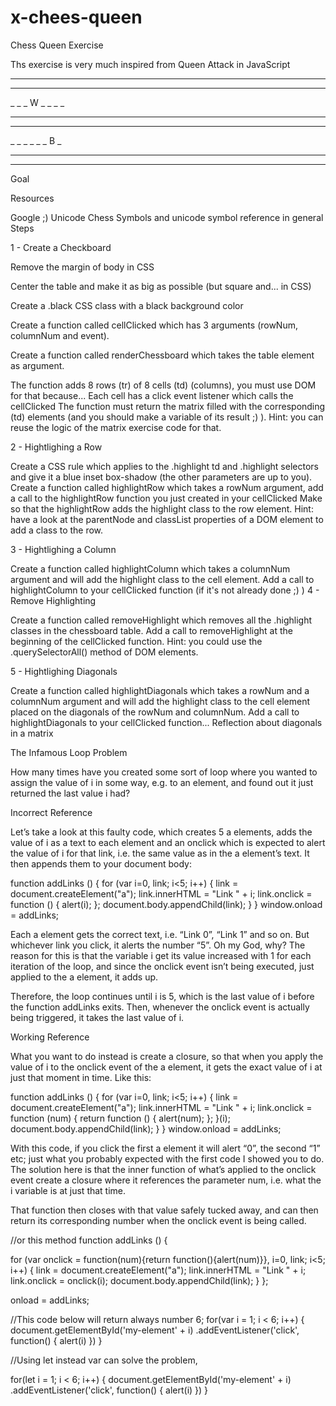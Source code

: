 # x-chees-queen

Chess Queen Exercise

Ths exercise is very much inspired from Queen Attack in JavaScript

_ _ _ _ _ _ _ _
_ _ _ _ _ _ _ _
_ _ _ W _ _ _ _
_ _ _ _ _ _ _ _
_ _ _ _ _ _ _ _
_ _ _ _ _ _ B _
_ _ _ _ _ _ _ _
_ _ _ _ _ _ _ _

Goal

Resources

Google ;)
Unicode Chess Symbols and unicode symbol reference in general
Steps

1 - Create a Checkboard

Remove the margin of body in CSS

Center the table and make it as big as possible (but square and... in CSS)

Create a .black CSS class with a black background color

Create a function called cellClicked which has 3 arguments (rowNum, columnNum and event).

Create a function called renderChessboard which takes the table element as argument.

The function adds 8 rows (tr) of 8 cells (td) (columns), you must use DOM for that because...
Each cell has a click event listener which calls the cellClicked
The function must return the matrix filled with the corresponding (td) elements (and you should make a variable of its result ;) ).
Hint: you can reuse the logic of the matrix exercise code for that.

2 - Hightlighing a Row

Create a CSS rule which applies to the .highlight td and .highlight selectors and give it a blue inset box-shadow (the other parameters are up to you).
Create a function called highlightRow which takes a rowNum argument, add a call to the highlightRow function you just created in your cellClicked
Make so that the highlightRow adds the highlight class to the row element.
Hint: have a look at the parentNode and classList properties of a DOM element to add a class to the row.

3 - Hightlighing a Column

Create a function called highlightColumn which takes a columnNum argument and will add the highlight class to the cell element.
Add a call to highlightColumn to your cellClicked function (if it's not already done ;) )
4 - Remove Highlighting

Create a function called removeHighlight which removes all the .highlight classes in the chessboard table.
Add a call to removeHighlight at the beginning of the cellClicked function.
Hint: you could use the .querySelectorAll() method of DOM elements.

5 - Hightlighing Diagonals

Create a function called highlightDiagonals which takes a rowNum and a columnNum argument and will add the highlight class to the cell element placed on the diagonals of the rowNum and columnNum.
Add a call to highlightDiagonals to your cellClicked function...
Reflection about diagonals in a matrix


The Infamous Loop Problem

How many times have you created some sort of loop where you wanted to assign the value of i in some way, e.g. to an element, and found out it just returned the last value i had?

Incorrect Reference

Let’s take a look at this faulty code, which creates 5 a elements, adds the value of i as a text to each element and an onclick which is expected to alert the value of i for that link, i.e. the same value as in the a element’s text. It then appends them to your document body:

function addLinks () {
for (var i=0, link; i<5; i++) {
link = document.createElement("a");
link.innerHTML = "Link " + i;
link.onclick = function () {
alert(i);
};
document.body.appendChild(link);
}
}
window.onload = addLinks;

Each a element gets the correct text, i.e. “Link 0”, “Link 1” and so on. But whichever link you click, it alerts the number “5”. Oh my God, why? The reason for this is that the variable i get its value increased with 1 for each iteration of the loop, and since the onclick event isn’t being executed, just applied to the a element, it adds up.

Therefore, the loop continues until i is 5, which is the last value of i before the function addLinks exits. Then, whenever the onclick event is actually being triggered, it takes the last value of i.

Working Reference

What you want to do instead is create a closure, so that when you apply the value of i to the onclick event of the a element, it gets the exact value of i at just that moment in time. Like this:

function addLinks () {
for (var i=0, link; i<5; i++) {
link = document.createElement("a");
link.innerHTML = "Link " + i;
link.onclick = function (num) {
return function () {
alert(num);
};
}(i);
document.body.appendChild(link);
}
}
window.onload = addLinks;

With this code, if you click the first a element it will alert “0”, the second “1” etc; just what you probably expected with the first code I showed you to do. The solution here is that the inner function of what’s applied to the onclick event create a closure where it references the parameter num, i.e. what the i variable is at just that time.

That function then closes with that value safely tucked away, and can then return its corresponding number when the onclick event is being called.


//or this method
function addLinks () {

for (var onclick = function(num){return function(){alert(num)}}, i=0, link; i<5; i++) {
link = document.createElement("a");
link.innerHTML = "Link " + i;
link.onclick = onclick(i);
document.body.appendChild(link);
}
};

onload = addLinks;

//This code below will return always number 6;
for(var i = 1; i < 6; i++) {
  document.getElementById('my-element' + i)
    .addEventListener('click', function() { alert(i) })
}

//Using let instead var can solve the problem,

for(let i = 1; i < 6; i++) {
  document.getElementById('my-element' + i)
    .addEventListener('click', function() { alert(i) })
}

